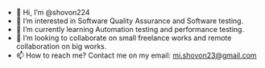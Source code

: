 - 👋 Hi, I’m @shovon224
- 👀 I’m interested in Software Quality Assurance and Software testing.
- 🌱 I’m currently learning Automation testing and performance testing.
- 💞️ I’m looking to collaborate on small freelance works and remote collaboration on big works.
- 📫 How to reach me? Contact me on my email: mi.shovon23@gmail.com

<!---
shovon224/shovon224 is a ✨ special ✨ repository because its `README.md` (this file) appears on your GitHub profile.
You can click the Preview link to take a look at your changes.
--->
